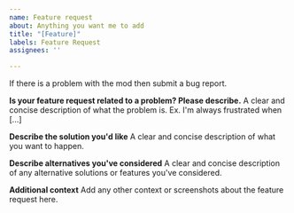 ```yaml
---
name: Feature request
about: Anything you want me to add
title: "[Feature]"
labels: Feature Request
assignees: ''

---
```


If there is a problem with the mod then submit a bug report.

**Is your feature request related to a problem? Please describe.**
A clear and concise description of what the problem is. Ex. I'm always frustrated when [...]

**Describe the solution you'd like**
A clear and concise description of what you want to happen.

**Describe alternatives you've considered**
A clear and concise description of any alternative solutions or features you've considered.

**Additional context**
Add any other context or screenshots about the feature request here.
